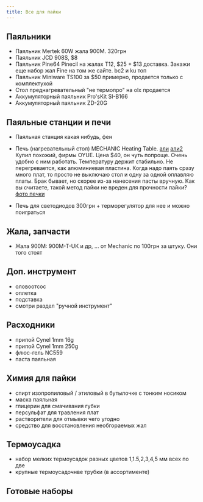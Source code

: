 ```yaml
---
title: Все для пайки
---
```


## Паяльники
- Паяльник Mertek 60W жала 900M. 320грн
- Паяльник JCD 908S, $8
- Паяльник Pine64 Pinecil на жалах Т12, $25 + $13 доставка. Закажи еще набор жал Fine на том же сайте. bc2 и ku топ
- Паяльник Miniware TS100 за $50 примерно, продается только с комплектухой
- Стол преднагревательный "не термопро" на olx продается
- Аккумуляторный паяльник Pro'sKit SI-B166
- Аккумуляторный паяльник ZD-20G


## Паяльные станции и печи
- Паяльная станция какая нибудь, фен
- Печь (нагревательный стол) MECHANIC Heating Table. [али](https://aliexpress.ru/item/1005002313668029.html) [али2](https://aliexpress.ru/item/1005002313668029.html) Купил похожий, фирмы OYUE. Цена $40, он чуть попроще. Очень удобно с ним работать. Температуру держит стабильно. Не перегревается, как алюминиевая пластина. Когда надо паять сразу много плат, то просто не выключаю стол и одну за одной оплавляю платы. Брак бывает, но скорее из-за нанесения пасты вручную. Как вы считаете, такой метод пайки не вреден для прочности пайки? 
[фото печки](https://user-images.githubusercontent.com/17731587/143229942-a8c359f7-3ab1-4dfa-bebd-3502b1f2c7b4.png)



- Печь для светодиодов 300грн + терморегулятор для нее и можно поиграться

## Жала, запчасти
- Жала 900M: 900M-T-UK и др, ... от Mechanic по 100грн за штуку. Они того стоят

## Доп. инструмент
- оловоотсос
- оплетка
- подставка
- смотри раздел "ручной инструмент"

## Расходники
- припой Cynel 1mm 16g
- припой Cynel 1mm 250g
- флюс-гель NC559
- паста паяльная

## Химия для пайки
- спирт изопропиловый / этиловый в бутылочке с тонким носиком
- маска паяльная
- глицерин для смачивания губки
- персульфат для травления плат
- растворители для отмывки чего угодно
- средство для восстановления необгораемых жал


## Термоусадка
- набор мелких термоусадок разных цветов 1,1.5,2,3,4,5 мм всех по две
- крупные термоусадочнве трубки (в ассортименте)


## Готовые наборы





